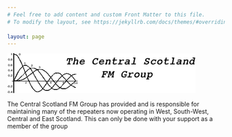 ```yaml
---
# Feel free to add content and custom Front Matter to this file.
# To modify the layout, see https://jekyllrb.com/docs/themes/#overriding-theme-defaults

layout: page
---
```

![Logo](CSFMG_logo.gif)

The Central Scotland FM Group has provided and is responsible for maintaining many of the repeaters now operating in West, South-West, Central and East Scotland.
This can only be done with your support as a member of the group
